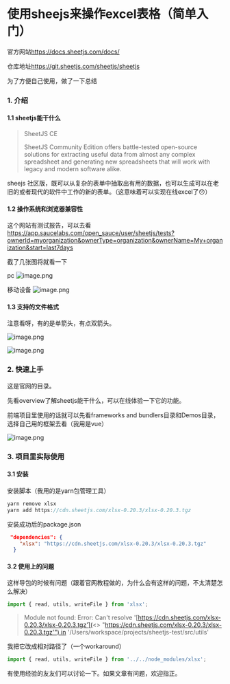 # 使用sheejs来操作excel表格（简单入门）

官方网站<https://docs.sheetjs.com/docs/>

仓库地址<https://git.sheetjs.com/sheetjs/sheetjs>

为了方便自己使用，做了一下总结

### 1. 介绍

#### 1.1 sheetjs能干什么

> SheetJS CE
>
> SheetJS Community Edition offers battle-tested open-source solutions for extracting useful data from almost any complex spreadsheet and generating new spreadsheets that will work with legacy and modern software alike.

sheejs 社区版，既可以从复杂的表单中抽取出有用的数据，也可以生成可以在老旧的或者现代的软件中工作的新的表单。（这意味着可以实现在线excel了😯）

#### 1.2 操作系统和浏览器兼容性

这个网站有测试报告，可以去看
<https://app.saucelabs.com/open_sauce/user/sheetjs/tests?ownerId=myorganization&ownerType=organization&ownerName=My+organization&start=last7days>

截了几张图将就看一下

pc
![image.png](https://p0-xtjj-private.juejin.cn/tos-cn-i-73owjymdk6/5b192d268d7c42a8809a9a538079b2c9~tplv-73owjymdk6-jj-mark-v1:0:0:0:0:5o6Y6YeR5oqA5pyv56S-5Yy6IEAgdXNlcjM5NzUxNTUxMTc5NTA=:q75.awebp?policy=eyJ2bSI6MywidWlkIjoiMTU4Mjk0ODg2MzcwOTAyMSJ9&rk3s=f64ab15b&x-orig-authkey=f32326d3454f2ac7e96d3d06cdbb035152127018&x-orig-expires=1732255415&x-orig-sign=uZ0zOb9BgG9bZambSo0bO8qFzLs%3D)

移动设备
![image.png](https://p0-xtjj-private.juejin.cn/tos-cn-i-73owjymdk6/2c7524438bd247c7b1c6d6a620a4b49e~tplv-73owjymdk6-jj-mark-v1:0:0:0:0:5o6Y6YeR5oqA5pyv56S-5Yy6IEAgdXNlcjM5NzUxNTUxMTc5NTA=:q75.awebp?policy=eyJ2bSI6MywidWlkIjoiMTU4Mjk0ODg2MzcwOTAyMSJ9&rk3s=f64ab15b&x-orig-authkey=f32326d3454f2ac7e96d3d06cdbb035152127018&x-orig-expires=1732255415&x-orig-sign=FjZNJBkRfjWMJxawy7iQGVkwN4A%3D)

#### 1.3 支持的文件格式

注意看呀，有的是单箭头，有点双箭头。

![image.png](https://p0-xtjj-private.juejin.cn/tos-cn-i-73owjymdk6/277612e2cd284335a885d1dd641ac503~tplv-73owjymdk6-jj-mark-v1:0:0:0:0:5o6Y6YeR5oqA5pyv56S-5Yy6IEAgdXNlcjM5NzUxNTUxMTc5NTA=:q75.awebp?policy=eyJ2bSI6MywidWlkIjoiMTU4Mjk0ODg2MzcwOTAyMSJ9&rk3s=f64ab15b&x-orig-authkey=f32326d3454f2ac7e96d3d06cdbb035152127018&x-orig-expires=1732255415&x-orig-sign=QCM136mg2gRuR%2F7HFgGSO9fgwuw%3D)

![image.png](https://p0-xtjj-private.juejin.cn/tos-cn-i-73owjymdk6/9843aa66ea1848be8e0d4520ee9f2bc8~tplv-73owjymdk6-jj-mark-v1:0:0:0:0:5o6Y6YeR5oqA5pyv56S-5Yy6IEAgdXNlcjM5NzUxNTUxMTc5NTA=:q75.awebp?policy=eyJ2bSI6MywidWlkIjoiMTU4Mjk0ODg2MzcwOTAyMSJ9&rk3s=f64ab15b&x-orig-authkey=f32326d3454f2ac7e96d3d06cdbb035152127018&x-orig-expires=1732255415&x-orig-sign=GP3RsbdaOWz4XPVaOtiicsXcnwU%3D)

### 2. 快速上手

这是官网的目录。

先看overview了解sheetjs能干什么，可以在线体验一下它的功能。

前端项目里使用的话就可以先看frameworks and bundlers目录和Demos目录，选择自己用的框架去看（我用是vue）

![image.png](https://p0-xtjj-private.juejin.cn/tos-cn-i-73owjymdk6/bb5481c19c004e419bf3781a7ff8c7fe~tplv-73owjymdk6-jj-mark-v1:0:0:0:0:5o6Y6YeR5oqA5pyv56S-5Yy6IEAgdXNlcjM5NzUxNTUxMTc5NTA=:q75.awebp?policy=eyJ2bSI6MywidWlkIjoiMTU4Mjk0ODg2MzcwOTAyMSJ9&rk3s=f64ab15b&x-orig-authkey=f32326d3454f2ac7e96d3d06cdbb035152127018&x-orig-expires=1732255415&x-orig-sign=lxPzai8u5ggYK1hqpUYqVXUuh%2Bw%3D)

### 3. 项目里实际使用

#### 3.1 安装

安装脚本（我用的是yarn包管理工具）

```js
yarn remove xlsx
yarn add https://cdn.sheetjs.com/xlsx-0.20.3/xlsx-0.20.3.tgz
```

安装成功后的package.json

```json
 "dependencies": {
    "xlsx": "https://cdn.sheetjs.com/xlsx-0.20.3/xlsx-0.20.3.tgz"
  }
```

#### 3.2 使用上的问题

这样导包的时候有问题（跟着官网教程做的，为什么会有这样的问题，不太清楚怎么解决）

```js
import { read, utils, writeFile } from 'xlsx';
```

> Module not found: Error: Can't resolve '[https://cdn.sheetjs.com/xlsx-0.20.3/xlsx-0.20.3.tgz'](<> "https://cdn.sheetjs.com/xlsx-0.20.3/xlsx-0.20.3.tgz'") in '/Users/workspace/projects/sheetjs-test/src/utils'

我把它改成相对路径了（一个workaround）

```js
import { read, utils, writeFile } from '../../node_modules/xlsx';
```

有使用经验的友友们可以讨论一下。如果文章有问题，欢迎指正。
